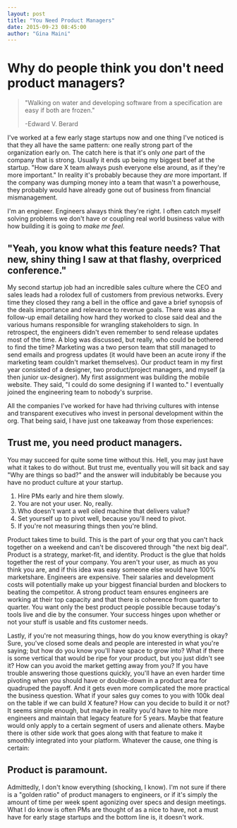 ```yaml
---
layout: post
title: "You Need Product Managers"
date: 2015-09-23 08:45:00
author: "Gina Maini"
---
```


Why do people think you don't need product managers?
=====================================================

> "Walking on water and developing software from a specification are easy if both are frozen."
>
> -Edward V. Berard

I've worked at a few early stage startups now and one thing I've noticed is that they all have the same pattern: one really strong part of the organization early on. The catch here is that it's only *one* part of the company that is strong. Usually it ends up being my biggest beef at the startup. "How dare X team always push everyone else around, as if they're more important." In reality it's probably because they *are* more important. If the company was dumping money into a team that wasn't a powerhouse, they probably would have already gone out of business from financial mismanagement.

I'm an engineer. Engineers always think they're right. I often catch myself solving problems we don't have or coupling real world business value with how building it is going to *make me feel*.

"Yeah, you know what this feature needs? That new, shiny thing I saw at that flashy, overpriced conference."
-----------------------------------------------------------------------------------------------------------

My second startup job had an incredible sales culture where the CEO and sales leads had a rolodex full of customers from previous networks. Every time they closed they rang a bell in the office and gave a brief synopsis of the deals importance and relevance to revenue goals. There was also a follow-up email detailing how hard they worked to close said deal and the various humans responsible for wrangling stakeholders to sign. In retrospect, the engineers didn't even remember to send release updates most of the time. A blog was discussed, but really, who could be bothered to find the time? Marketing was a two person team that still managed to send emails and progress updates (it would have been an acute irony if the marketing team couldn't market themselves). Our product team in my first year consisted of a designer, two product/project managers, and myself (a then junior ux-designer). My first assignment was building the mobile website. They said, "I could do some designing if I wanted to." I eventually joined the engineering team to nobody's surprise.

All the companies I've worked for have had thriving cultures with intense and transparent executives who invest in personal development within the org. That being said, I have just one takeaway from those experiences:

Trust me, you need product managers.
-------------------------------------

You may succeed for quite some time without this. Hell, you may just have what it takes to do without. But trust me, eventually you will sit back and say "Why are things so bad?" and the answer will indubitably be because you have no product culture at your startup.

1. Hire PMs early and hire them slowly.
2. You are not your user. No, really.
3. Who doesn't want a well oiled machine that delivers value?
4. Set yourself up to pivot well, because you'll need to pivot.
5. If you're not measuring things then you're blind.

Product takes time to build. This is the part of your org that you can't hack together on a weekend and can't be discovered through "the next big deal". Product is a strategy, market-fit, and identity. Product is the glue that holds together the rest of your company. You aren't your user, as much as you think you are, and if this idea was easy someone else would have 100% marketshare. Engineers are expensive. Their salaries and development costs will potentially make up your biggest financial burden and blockers to beating the competitor. A strong product team ensures engineers are working at their top capacity and that there is coherence from quarter to quarter. You want only the best product people possible because today's tools live and die by the consumer. Your success hinges upon whether or not your stuff is usable and fits customer needs.

Lastly, if you're not measuring things, how do you know everything is okay? Sure, you've closed some deals and people are interested in what you're saying; but how do you know you'll have space to grow into? What if there is some vertical that would be ripe for your product, but you just didn't see it? How can you avoid the market getting away from you? If you have trouble answering those questions quickly, you'll have an even harder time pivoting when you should have or double-down in a product area for quadruped the payoff. And it gets even more complicated the more practical the business question. What if your sales guy comes to you with 100k deal on the table if we can build X feature? How can you decide to build it or not? It seems simple enough, but maybe in reality you'd have to hire more engineers and maintain that legacy feature for 5 years. Maybe that feature would only apply to a certain segment of users and alienate others. Maybe there is other side work that goes along with that feature to make it smoothly integrated into your platform. Whatever the cause, one thing is certain:

Product is paramount.
-----------------------

Admittedly, I don't know everything (shocking, I know). I'm not sure if there is a "golden ratio" of product managers to engineers, or if it's simply the amount of time per week spent agonizing over specs and design meetings. What I do know is often PMs are thought of as a nice to have, not a must have for early stage startups and the bottom line is, it doesn't work.

